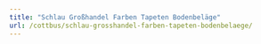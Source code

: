 ```yaml
---
title: "Schlau Großhandel Farben Tapeten Bodenbeläge"
url: /cottbus/schlau-grosshandel-farben-tapeten-bodenbelaege/
---
```

